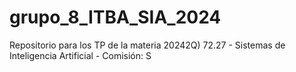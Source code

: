 # grupo_8_ITBA_SIA_2024
Repositorio para los TP de la materia 20242Q) 72.27 - Sistemas de Inteligencia Artificial - Comisión: S
